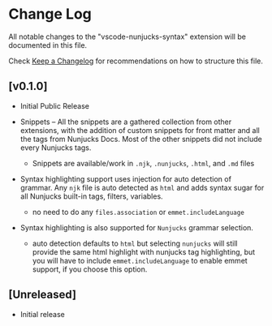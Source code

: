 # Change Log

All notable changes to the "vscode-nunjucks-syntax" extension will be documented in this file.

Check [Keep a Changelog](http://keepachangelog.com/) for recommendations on how to structure this file.

## [v0.1.0]

- Initial Public Release

- Snippets – All the snippets are a gathered collection from other extensions, with the addition of custom snippets for front matter and all the tags from Nunjucks Docs. Most of the other snippets did not include every Nunjucks tags.
  - Snippets are available/work in `.njk`, `.nunjucks`, `.html`, and `.md` files

- Syntax highlighting support uses injection for auto detection of grammar. Any `njk` file is auto detected as `html` and adds syntax sugar for all Nunjucks built-in tags, filters, variables.
  - no need to do any `files.association` or `emmet.includeLanguage`

- Syntax highlighting is also supported for `Nunjucks` grammar selection.
  - auto detection defaults to `html` but selecting `nunjucks` will still provide the same html highlight with nunjucks tag highlighting, but you will have to include `emmet.includeLanguage` to enable emmet support, if you choose this option.


## [Unreleased]

- Initial release
